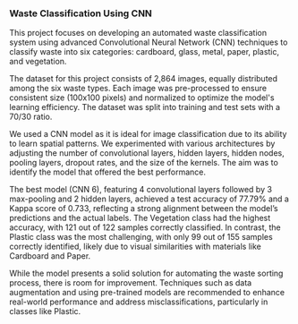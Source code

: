 ### Waste Classification Using CNN  
This project focuses on developing an automated waste classification system using advanced Convolutional Neural Network (CNN) techniques to classify waste into six categories: cardboard, glass, metal, paper, plastic, and vegetation.

The dataset for this project consists of 2,864 images, equally distributed among the six waste types. Each image was pre-processed to ensure consistent size (100x100 pixels) and normalized to optimize the model's learning efficiency. The dataset was split into training and test sets with a 70/30 ratio.

We used a CNN model as it is ideal for image classification due to its ability to learn spatial patterns. We experimented with various architectures by adjusting the number of convolutional layers, hidden layers, hidden nodes, pooling layers, dropout rates, and the size of the kernels. The aim was to identify the model that offered the best performance.

The best model (CNN 6), featuring 4 convolutional layers followed by 3 max-pooling and 2 hidden layers, achieved a test accuracy of 77.79% and a Kappa score of 0.733, reflecting a strong alignment between the model’s predictions and the actual labels. The Vegetation class had the highest accuracy, with 121 out of 122 samples correctly classified. In contrast, the Plastic class was the most challenging, with only 99 out of 155 samples correctly identified, likely due to visual similarities with materials like Cardboard and Paper.

While the model presents a solid solution for automating the waste sorting process, there is room for improvement. Techniques such as data augmentation and using pre-trained models are recommended to enhance real-world performance and address misclassifications, particularly in classes like Plastic.
